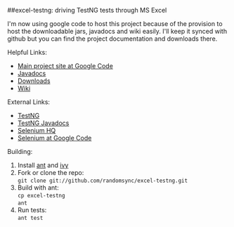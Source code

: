 
##excel-testng: driving TestNG tests through MS Excel

I'm now using google code to host this project because of the provision to host the downloadable jars, javadocs and wiki easily. I'll keep it synced with github but you can find the project documentation and downloads there.

Helpful Links:

* [Main project site at Google Code](http://code.google.com/p/excel-testng/)
* [Javadocs](http://wiki.excel-testng.googlecode.com/git/javadoc/index.html)
* [Downloads](http://code.google.com/p/excel-testng/downloads/list)
* [Wiki](http://code.google.com/p/excel-testng/w/list)

External Links:

* [TestNG](http://testng.org)
* [TestNG Javadocs](http://testng.org/javadocs/index.html)
* [Selenium HQ](http://seleniumhq.org)
* [Selenium at Google Code](http://code.google.com/p/selenium/)

Building:

1. Install [ant](http://ant.apache.org/manual/install.html) and [ivy](http://ant.apache.org/ivy/history/latest-milestone/install.html)
2. Fork or clone the repo:<br>
```git clone git://github.com/randomsync/excel-testng.git```
3. Build with ant:<br>
```cp excel-testng```<br> 
```ant```
4. Run tests:<br>
 ```ant test```

